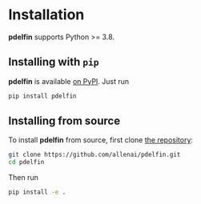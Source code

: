 Installation
============

**pdelfin** supports Python >= 3.8.

## Installing with `pip`

**pdelfin** is available [on PyPI](https://pypi.org/project/pdelfin/). Just run

```bash
pip install pdelfin
```

## Installing from source

To install **pdelfin** from source, first clone [the repository](https://github.com/allenai/pdelfin):

```bash
git clone https://github.com/allenai/pdelfin.git
cd pdelfin
```

Then run

```bash
pip install -e .
```
